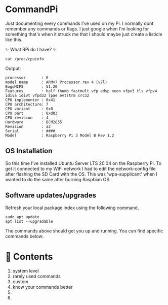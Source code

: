 # CommandPi
Just documenting every commands I've used on my Pi. I normally dont remember any commands or flags. I just google when I'm looking for something that's when it struck me that I should maybe just create a listicle like this.

:sparkles: What RPi do I have? :sparkles:

```
cat /proc/cpuinfo
```
Output:
```
processor       : 0
model name      : ARMv7 Processor rev 4 (v7l)
BogoMIPS        : 51.20
Features        : half thumb fastmult vfp edsp neon vfpv3 tls vfpv4 idiva idivt vfpd32 lpae evtstrm crc32
CPU implementer : 0x41
CPU architecture: 7
CPU variant     : 0x0
CPU part        : 0xd03
CPU revision    : 4
Hardware        : BCM2835
Revision        : a2
Serial          : ####
Model           : Raspberry Pi 3 Model B Rev 1.2
```

## OS Installation
So this time I've installed Ubuntu Server LTS 20.04 on the Raspberry Pi. 
To get it connected to my WiFi network I had to edit the network-config file after flashing the SD Card with the OS. This was 'wpa-supplicant' when I wanted to do the same after burning Raspbian OS. 

## Software updates/upgrades
Refresh your local package index using the following command,
```
sudo apt update
apt list --upgradable
```
The commands above should get you up and running. You can find specific commands below:
# :ledger: Contents 
1. system level
2. rarely used commands
3. custom
4. know your commands better
5.
6.
